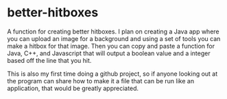 # better-hitboxes
A function for creating better hitboxes. I plan on creating a Java app where you can upload an image for a background and using a set of tools you can make a hitbox for that image. Then you can copy and paste a function for Java, C++, and Javascript that will output a boolean value and a integer based off the line that you hit.

This is also my first time doing a github project, so if anyone looking out at the program can share how to make it a file that can be run like an application, that would be greatly appreciated.
